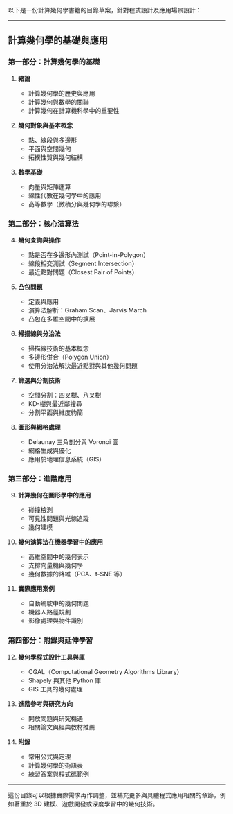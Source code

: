 

以下是一份計算幾何學書籍的目錄草案，針對程式設計及應用場景設計：

---

## **計算幾何學的基礎與應用**  

### **第一部分：計算幾何學的基礎**  
1. **緒論**  
   - 計算幾何學的歷史與應用  
   - 計算幾何與數學的關聯  
   - 計算幾何在計算機科學中的重要性  

2. **幾何對象與基本概念**  
   - 點、線段與多邊形  
   - 平面與空間幾何  
   - 拓撲性質與幾何結構  

3. **數學基礎**  
   - 向量與矩陣運算  
   - 線性代數在幾何學中的應用  
   - 高等數學（微積分與幾何學的聯繫）  

### **第二部分：核心演算法**  
4. **幾何查詢與操作**  
   - 點是否在多邊形內測試（Point-in-Polygon）  
   - 線段相交測試（Segment Intersection）  
   - 最近點對問題（Closest Pair of Points）  

5. **凸包問題**  
   - 定義與應用  
   - 演算法解析：Graham Scan、Jarvis March  
   - 凸包在多維空間中的擴展  

6. **掃描線與分治法**  
   - 掃描線技術的基本概念  
   - 多邊形併合（Polygon Union）  
   - 使用分治法解決最近點對與其他幾何問題  

7. **篩選與分割技術**  
   - 空間分割：四叉樹、八叉樹  
   - KD-樹與最近鄰搜尋  
   - 分割平面與維度約簡  

8. **圖形與網格處理**  
   - Delaunay 三角剖分與 Voronoi 圖  
   - 網格生成與優化  
   - 應用於地理信息系統（GIS）  

### **第三部分：進階應用**  
9. **計算幾何在圖形學中的應用**  
   - 碰撞檢測  
   - 可見性問題與光線追蹤  
   - 幾何建模  

10. **幾何演算法在機器學習中的應用**  
    - 高維空間中的幾何表示  
    - 支撐向量機與幾何學  
    - 幾何數據的降維（PCA、t-SNE 等）  

11. **實際應用案例**  
    - 自動駕駛中的幾何問題  
    - 機器人路徑規劃  
    - 影像處理與物件識別  

### **第四部分：附錄與延伸學習**  
12. **幾何學程式設計工具與庫**  
    - CGAL（Computational Geometry Algorithms Library）  
    - Shapely 與其他 Python 庫  
    - GIS 工具的幾何處理  

13. **進階參考與研究方向**  
    - 開放問題與研究機遇  
    - 相關論文與經典教材推薦  

14. **附錄**  
    - 常用公式與定理  
    - 計算幾何學的術語表  
    - 練習答案與程式碼範例  

--- 

這份目錄可以根據實際需求再作調整，並補充更多與具體程式應用相關的章節，例如著重於 3D 建模、遊戲開發或深度學習中的幾何技術。